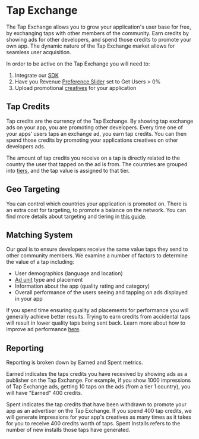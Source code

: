 # Tap Exchange

The Tap Exchange allows you to grow your application's user base for free, by exchanging taps with other members of the community. Earn credits by showing ads for other developers, and spend those credits to promote your own app. The dynamic nature of the Tap Exchange market allows for seamless user acquisition.


In order to be active on the Tap Exchange you will need to:

1. Integrate our [SDK](/doc/getting-started)
2. Have you Revenue [Preference Slider](/doc/how-it-works) set to Get Users > 0%
3. Upload promotional [creatives](/doc/creative-guidelines) for your application


## Tap Credits

Tap credits are the currency of the Tap Exchange.  By showing tap exchange ads on your app, you are promoting other developers. Every time one of your apps’ users taps an exchange ad, you earn tap credits. You can then spend those credits by promoting your applications creatives on other developers ads.

The amount of tap credits you receive on a tap is directly related to the country the user that tapped on the ad is from. The countries are grouped into [tiers](/doc/country-tiers), and the tap value is assigned to that tier.

## Geo Targeting

You can control which countries your application is promoted on. There is an extra cost for targeting, to promote a balance on the network. You can find more details about targeting and tiering in [this guide](docs/country-tiers).

## Matching System

Our goal is to ensure developers receive the same value taps they send to other community members. We examine a number of factors to determine the value of a tap including:

- User demographics (language and location)
- [Ad unit](/doc/ad-units) type and placement
- Information about the app (quality rating and category)
- Overall performance of the users seeing and tapping on ads displayed in your app

If you spend time ensuring quality ad placements for performance you will generally achieve better results. Trying to earn credits from accidental taps will result in lower quality taps being sent back. Learn more about how to improve ad performance [here](/doc/performance/placement).

## Reporting

Reporting is broken down by Earned and Spent metrics.

Earned indicates the taps credits you have recevived by showing ads as a publisher on the Tap Exchange. For example, if you show 1000 impressions of Tap Exchange ads, getting 10 taps on the ads (from a tier 1 country), you will have "Earned" 400 credits.

Spent indicates the tap credits that have been withdrawn to promote your app as an advertiser on the Tap Exchange. If you spend 400 tap credits, we will generate impressions for your app's creatives as many times as it takes for you to receive 400 credits worth of taps. Spent Installs refers to the number of new installs those taps have generated.
